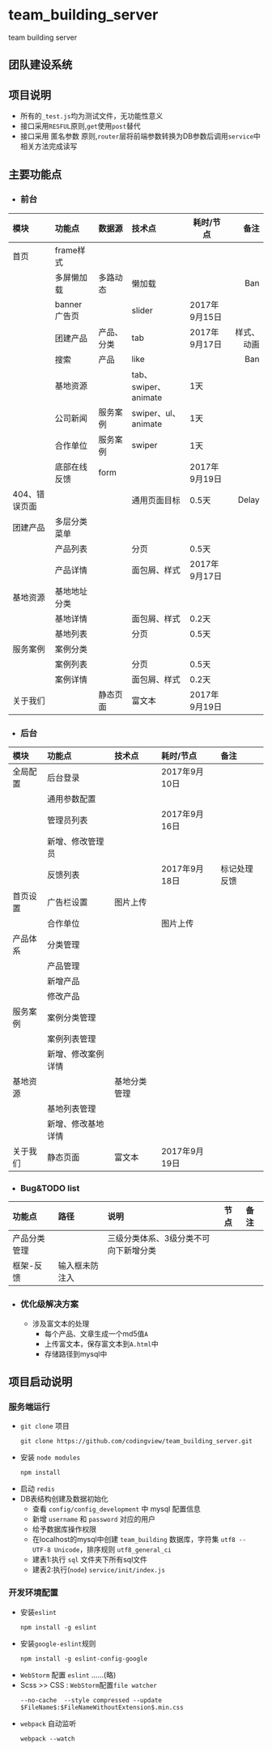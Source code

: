 # team_building_server
team building server

## 团队建设系统

## 项目说明
- 所有的`_test.js`均为测试文件，无功能性意义
- 接口采用`RESFUL`原则,`get`使用`post`替代
- 接口采用 匿名参数 原则,`router`层将前端参数转换为DB参数后调用`service`中相关方法完成读写

## 主要功能点
- ### 前台
|模块|功能点|数据源|技术点|耗时/节点|备注|
|:---|:---|:---|:---|---|---:|
|首页|frame样式|||||
||多屏懒加载|多路动态|懒加载||Ban|
||banner 广告页||slider|2017年9月15日||
||团建产品|产品、分类|tab|2017年9月17日|样式、动画|
||搜索|产品|like||Ban|
||基地资源||tab、swiper、animate|1天||
||公司新闻|服务案例|swiper、ul、animate|1天||
||合作单位|服务案例|swiper|1天||
||底部在线反馈|form||2017年9月19日||
|404、错误页面|||通用页面目标|0.5天|Delay|
|团建产品|多层分类菜单|||||
||产品列表||分页|0.5天||
||产品详情||面包屑、样式|2017年9月17日||
|基地资源|基地地址分类|||||
||基地详情||面包屑、样式|0.2天||
||基地列表||分页|0.5天||
|服务案例|案例分类|||
||案例列表||分页|0.5天||
||案例详情||面包屑、样式|0.2天||
|关于我们||静态页面|富文本|2017年9月19日||

- ### 后台
|模块|功能点|技术点|耗时/节点|备注|
|:---|:---|:---|:---|:---|
|全局配置|后台登录||2017年9月10日||
||通用参数配置||||
||管理员列表||2017年9月16日||
||新增、修改管理员||||
||反馈列表||2017年9月18日|标记处理反馈|
|首页设置|广告栏设置|图片上传|||
||合作单位||图片上传||
|产品体系|分类管理||||
||产品管理||||
||新增产品|||
||修改产品|||
|服务案例|案例分类管理|||
||案例列表管理|||
||新增、修改案例详情|||
|基地资源||基地分类管理||
||基地列表管理|||
||新增、修改基地详情|||
|关于我们|静态页面|富文本|2017年9月19日|

- ### Bug&TODO list
|功能点|路径|说明|节点|备注|
|:---|:---|:---|:---|:---|
|产品分类管理||三级分类体系、3级分类不可向下新增分类|||
|框架-反馈|输入框未防注入|||

- ### 优化级解决方案
  - 涉及富文本的处理
    - 每个产品、文章生成一个md5值`A`
    - 上传富文本，保存富文本到`A.html`中
    - 存储路径到mysql中

## 项目启动说明

### 服务端运行
- `git clone` 项目
  ```
  git clone https://github.com/codingview/team_building_server.git
  ```
- 安装 `node modules`
  ```
  npm install 
  ```
- 启动 `redis`
- DB表结构创建及数据初始化  
  - 查看 `config/config_development` 中 mysql 配置信息
  - 新增 `username` 和 `password` 对应的用户
  - 给予数据库操作权限
  - 在localhost的mysql中创建 `team_building` 数据库，字符集 `utf8 -- UTF-8 Unicode`，排序规则 `utf8_general_ci`
  - 建表1:执行 `sql` 文件夹下所有sql文件
  - 建表2:执行(`node`) `service/init/index.js`


### 开发环境配置

- 安装`eslint`
  ```
  npm install -g eslint
  ```
- 安装`google-eslint`规则
  ```
  npm install -g eslint-config-google
  ```
- `WebStorm` 配置 `eslint` ......(略)
- Scss >> CSS : `WebStorm`配置`file watcher`
  ```
  --no-cache  --style compressed --update $FileName$:$FileNameWithoutExtension$.min.css
  ```
- `webpack` 自动监听
  ```
  webpack --watch
  ```
